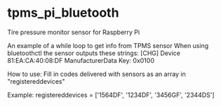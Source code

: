 # tpms_pi_bluetooth
Tire pressure monitor sensor for Raspberry Pi

An example of a while loop to get info from TPMS sensor
When using bluetoothctl the sensor outputs these strings:
[CHG] Device 81:EA:CA:40:08:DF ManufacturerData Key: 0x0100				


How to use:
Fill in codes delivered with sensors as an array in "registereddevices"

Example: 
registereddevices = ['1564DF', '1234DF', '3456GF', '2344DS']
